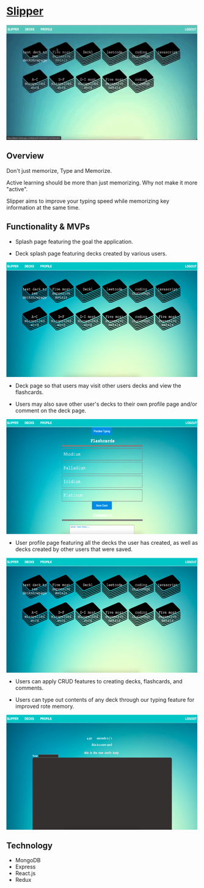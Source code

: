 # [Slipper](https://slippers.herokuapp.com/)

<img align="center" width="500" height="300" src="https://github.com/ccy1563/Flashcard-Wars/blob/main/slipper.gif">

## Overview
Don't just memorize, Type and Memorize.

Active learning should be more than just memorizing. Why not make it more "active". 

Slipper aims to improve your typing speed while memorizing key information at the same time.

## Functionality & MVPs
* Splash page featuring the goal the application.

* Deck splash page featuring decks created by various users.
<img align="center" width="500" height="300" src="https://github.com/ccy1563/Flashcard-Wars/blob/main/deck_splash.jpg">

* Deck page so that users may visit other users decks and view the flashcards. 

* Users may also save other user's decks to their own profile page and/or comment on the deck page.

<img align="center" width="500" height="300" src="https://github.com/ccy1563/Flashcard-Wars/blob/main/flashcard_show.jpg">

* User profile page featuring all the decks the user has created, as well as decks created by other users that were saved.
<img align="center" width="500" height="300" src="https://github.com/ccy1563/Flashcard-Wars/blob/main/deck_splash.jpg">

* Users can apply CRUD features to creating decks, flashcards, and comments.

* Users can type out contents of any deck through our typing feature for improved rote memory.
<img align="center" width="500" height="300" src="https://github.com/ccy1563/Flashcard-Wars/blob/main/typing.jpg">

## Technology
* MongoDB
* Express
* React.js
* Redux
